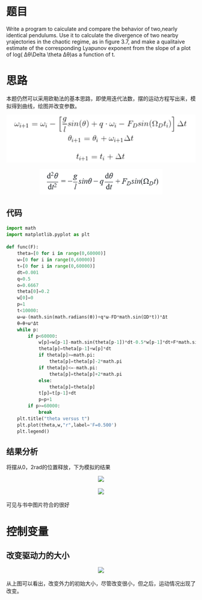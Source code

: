 # 题目
Write a program to caiculate and compare the behavior of two,nearly identical pendulums. Use it to calculate the divergence of two nearby yrajectories in the chaotic regime, as in figure 3.7, and make a qualitaive estimate of the corresponding Lyapunov exponent from the slope of a plot of log(
Δθ\Delta \theta
Δθ)as a function of t.
# 思路
本题仍然可以采用欧勒法的基本思路，即使用迭代法数，摆的运动方程写出来，模拟得到曲线，绘图并改变参数。
<div align=center>

![](https://github.com/po1sonace/computational_physics_N2015301510023/blob/master/121.png)
<div align=center>

![](https://github.com/po1sonace/computational_physics_N2015301510023/blob/master/12123.png)
<div align=left>

## 代码
```python
import math
import matplotlib.pyplot as plt

def func(F):  
    theta=[0 for i in range(0,60000)]
    w=[0 for i in range(0,60000)]
    t=[0 for i in range(0,60000)]
    dt=0.001
    q=0.5
    o=0.6667
    theta[0]=0.2
    w[0]=0
    p=1
    t<10000:
    ω=ω-(math.sin(math.radians(θ))+q*ω-FD*math.sin(ΩD*t))*Δt
    θ=θ+ω*Δt
    while p:
        if p<60000:
            w[p]=w[p-1]-math.sin(theta[p-1])*dt-0.5*w[p-1]*dt+F*math.sin(o*(p-1)*dt)*dt
            theta[p]=theta[p-1]+w[p]*dt
            if theta[p]>=math.pi:
                theta[p]=theta[p]-2*math.pi
            if theta[p]<=-math.pi:
                theta[p]=theta[p]+2*math.pi
            else: 
                theta[p]=theta[p]
            t[p]=t[p-1]+dt
            p=p+1
        if p>=60000:
            break
    plt.title("theta versus t")
    plt.plot(theta,w,"r",label='F=0.500')
    plt.legend()
```
## 结果分析
将摆从0，2rad的位置释放，下为模拟的结果

<div align=center>

![](https://github.com/po1sonace/computational_physics_N2015301510023/blob/master/%E5%9B%BE1.png)
<div align=center>

![](https://github.com/lopo70/Computational_Physics_N2015301020170/blob/master/Exercise%2007/4.png)
<div align=left>
可见与书中图片符合的很好

# 控制变量
## 改变驱动力的大小
<div align=center>

![](https://github.com/po1sonace/computational_physics_N2015301510023/blob/master/%E5%9B%BE2.png)
<div align=left>

从上图可以看出，改变外力的初始大小，尽管改变很小，但之后，运动情况出现了改变。
